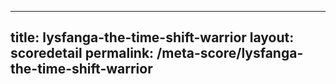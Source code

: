 ---
        
title: lysfanga-the-time-shift-warrior
layout: scoredetail
permalink: /meta-score/lysfanga-the-time-shift-warrior
---